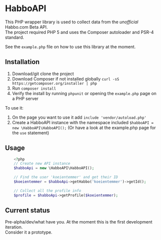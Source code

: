 # HabboAPI
This PHP wrapper library is used to collect data from the _unofficial_ Habbo.com Beta API.  
The project required PHP 5 and uses the Composer autoloader and PSR-4 standard.

See the `example.php` file on how to use this library at the moment.

## Installation
1. Download/git clone the project
2. Download Composer if not installed globally `curl -sS https://getcomposer.org/installer | php`
3. Run `composer install`
4. Verify the install by running `phpunit` or opening the `example.php` page on a PHP server

To use it:

1. On the page you want to use it add `include 'vendor/autoload.php'`
2. Create a HabboAPI instance with the namespace included `$habboAPI = new \HabboAPI\HabboAPI();` (Or have a look at the example.php page for the `use` statement)

## Usage
```php
    <?php
    // Create new API instance
    $habboApi = new \HabboAPI\HabboAPI();
    
    // Find the user 'koeientemmer' and get their ID
    $koeientemmer = $habboApi->getHabbo('koeientemmer')->getId();
    
    // Collect all the profile info
    $profile = $habboApi->getProfile($koeientemmer);
```

## Current status
Pre-alpha/dev/what have you. At the moment this is the first development iteration.  
Consider it a prototype.
